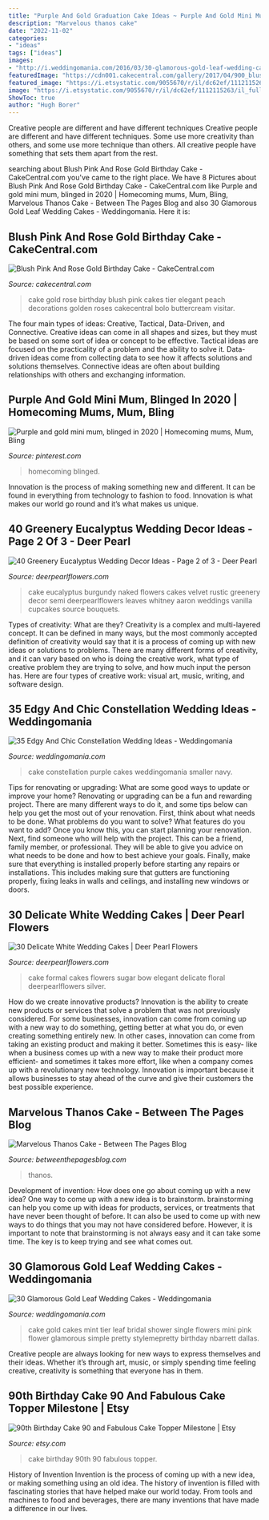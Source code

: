 ```yaml
---
title: "Purple And Gold Graduation Cake Ideas ~ Purple And Gold Mini Mum, Blinged In 2020"
description: "Marvelous thanos cake"
date: "2022-11-02"
categories:
- "ideas"
tags: ["ideas"]
images:
- "http://i.weddingomania.com/2016/03/30-glamorous-gold-leaf-wedding-cakes-19.jpg"
featuredImage: "https://cdn001.cakecentral.com/gallery/2017/04/900_blush-pink-and-rose-gold-birthday-cake-9571665u9bR.jpg"
featured_image: "https://i.etsystatic.com/9055670/r/il/dc62ef/1112115263/il_fullxfull.1112115263_ikth.jpg"
image: "https://i.etsystatic.com/9055670/r/il/dc62ef/1112115263/il_fullxfull.1112115263_ikth.jpg"
ShowToc: true
author: "Hugh Borer"
---
```



Creative people are different and have different techniques
Creative people are different and have different techniques. Some use more creativity than others, and some use more technique than others. All creative people have something that sets them apart from the rest.

	

		
searching about Blush Pink And Rose Gold Birthday Cake - CakeCentral.com you've came to the right place. We have 8 Pictures about Blush Pink And Rose Gold Birthday Cake - CakeCentral.com like Purple and gold mini mum, blinged in 2020 | Homecoming mums, Mum, Bling, Marvelous Thanos Cake - Between The Pages Blog and also 30 Glamorous Gold Leaf Wedding Cakes - Weddingomania. Here it is:
		
    
## Blush Pink And Rose Gold Birthday Cake - CakeCentral.com

<img loading=lazy src="https://cdn001.cakecentral.com/gallery/2017/04/900_blush-pink-and-rose-gold-birthday-cake-9571665u9bR.jpg" onerror="this.onerror=null;this.src='https://tse1.mm.bing.net/th?id=OIP.H_xIt-MLq4VTxPLpdAfVHwHaMR&amp;pid=15.1';" alt="Blush Pink And Rose Gold Birthday Cake - CakeCentral.com">

_Source: cakecentral.com_

>cake gold rose birthday blush pink cakes tier elegant peach decorations golden roses cakecentral bolo buttercream visitar. 

	

The four main types of ideas: Creative, Tactical, Data-Driven, and Connective.
Creative ideas can come in all shapes and sizes, but they must be based on some sort of idea or concept to be effective. Tactical ideas are focused on the practicality of a problem and the ability to solve it. Data-driven ideas come from collecting data to see how it affects solutions and solutions themselves. Connective ideas are often about building relationships with others and exchanging information.

    
## Purple And Gold Mini Mum, Blinged In 2020 | Homecoming Mums, Mum, Bling

<img loading=lazy src="https://i.pinimg.com/736x/aa/40/9d/aa409d2ae36296658b32fb450039eea0.jpg" onerror="this.onerror=null;this.src='https://tse4.mm.bing.net/th?id=OIP.Hdb9ibsWmH943jWrMZy5fgHaLH&amp;pid=15.1';" alt="Purple and gold mini mum, blinged in 2020 | Homecoming mums, Mum, Bling">

_Source: pinterest.com_

>homecoming blinged. 

	

Innovation is the process of making something new and different. It can be found in everything from technology to fashion to food. Innovation is what makes our world go round and it’s what makes us unique.

    
## 40 Greenery Eucalyptus Wedding Decor Ideas - Page 2 Of 3 - Deer Pearl

<img loading=lazy src="https://www.deerpearlflowers.com/wp-content/uploads/2016/12/Naked-wedding-cake-vanilla-red-velvet-eucalyptus-leaves-burgundy-flowers-via-Aaron-Whitney-Photography.jpg" onerror="this.onerror=null;this.src='https://tse4.mm.bing.net/th?id=OIP.yd1dpV1RmZcg1H9JtFt8ZAHaLH&amp;pid=15.1';" alt="40 Greenery Eucalyptus Wedding Decor Ideas - Page 2 of 3 - Deer Pearl">

_Source: deerpearlflowers.com_

>cake eucalyptus burgundy naked flowers cakes velvet rustic greenery decor semi deerpearlflowers leaves whitney aaron weddings vanilla cupcakes source bouquets. 

	

Types of creativity: What are they?
Creativity is a complex and multi-layered concept. It can be defined in many ways, but the most commonly accepted definition of creativity would say that it is a process of coming up with new ideas or solutions to problems. There are many different forms of creativity, and it can vary based on who is doing the creative work, what type of creative problem they are trying to solve, and how much input the person has. Here are four types of creative work: visual art, music, writing, and software design.

    
## 35 Edgy And Chic Constellation Wedding Ideas - Weddingomania

<img loading=lazy src="https://i.weddingomania.com/2017/05/31-black-and-deep-purple-wedding-cake-with-white-constellation-decor-and-a-black-ribbon.jpg" onerror="this.onerror=null;this.src='https://tse4.mm.bing.net/th?id=OIP.FO_RG9IYJkYa4oHB24DsfwHaLH&amp;pid=15.1';" alt="35 Edgy And Chic Constellation Wedding Ideas - Weddingomania">

_Source: weddingomania.com_

>cake constellation purple cakes weddingomania smaller navy. 

	

Tips for renovating or upgrading: What are some good ways to update or improve your home?
Renovating or upgrading can be a fun and rewarding project. There are many different ways to do it, and some tips below can help you get the most out of your renovation. First, think about what needs to be done. What problems do you want to solve? What features do you want to add? Once you know this, you can start planning your renovation. Next, find someone who will help with the project. This can be a friend, family member, or professional. They will be able to give you advice on what needs to be done and how to best achieve your goals. Finally, make sure that everything is installed properly before starting any repairs or installations. This includes making sure that gutters are functioning properly, fixing leaks in walls and ceilings, and installing new windows or doors.

    
## 30 Delicate White Wedding Cakes | Deer Pearl Flowers

<img loading=lazy src="http://www.deerpearlflowers.com/wp-content/uploads/2015/06/Formal-White-Wedding-Cake-with-Black-Sugar-Bow.jpg" onerror="this.onerror=null;this.src='https://tse3.mm.bing.net/th?id=OIP.REj-RpiPw51RaMShI-vKaQAAAA&amp;pid=15.1';" alt="30 Delicate White Wedding Cakes | Deer Pearl Flowers">

_Source: deerpearlflowers.com_

>cake formal cakes flowers sugar bow elegant delicate floral deerpearlflowers silver. 

	

How do we create innovative products?
Innovation is the ability to create new products or services that solve a problem that was not previously considered. For some businesses, innovation can come from coming up with a new way to do something, getting better at what you do, or even creating something entirely new. In other cases, innovation can come from taking an existing product and making it better. Sometimes this is easy- like when a business comes up with a new way to make their product more efficient- and sometimes it takes more effort, like when a company comes up with a revolutionary new technology. Innovation is important because it allows businesses to stay ahead of the curve and give their customers the best possible experience.

    
## Marvelous Thanos Cake - Between The Pages Blog

<img loading=lazy src="https://betweenthepagesblog.com/wp-content/uploads/2020/08/img_5f3ffb74ec169.jpg" onerror="this.onerror=null;this.src='https://tse4.mm.bing.net/th?id=OIP.tG22_BK3khSiZwpSzFZ_zgHaHd&amp;pid=15.1';" alt="Marvelous Thanos Cake - Between The Pages Blog">

_Source: betweenthepagesblog.com_

>thanos. 

	

Development of invention: How does one go about coming up with a new idea?
One way to come up with a new idea is to brainstorm. brainstorming can help you come up with ideas for products, services, or treatments that have never been thought of before. It can also be used to come up with new ways to do things that you may not have considered before. However, it is important to note that brainstorming is not always easy and it can take some time. The key is to keep trying and see what comes out.

    
## 30 Glamorous Gold Leaf Wedding Cakes - Weddingomania

<img loading=lazy src="http://i.weddingomania.com/2016/03/30-glamorous-gold-leaf-wedding-cakes-19.jpg" onerror="this.onerror=null;this.src='https://tse3.mm.bing.net/th?id=OIP.HCN5cWNbrIfaPUvlyHwsNgHaLH&amp;pid=15.1';" alt="30 Glamorous Gold Leaf Wedding Cakes - Weddingomania">

_Source: weddingomania.com_

>cake gold cakes mint tier leaf bridal shower single flowers mini pink flower glamorous simple pretty stylemepretty birthday nbarrett dallas. 

	

Creative people are always looking for new ways to express themselves and their ideas. Whether it’s through art, music, or simply spending time feeling creative, creativity is something that everyone has in them.

    
## 90th Birthday Cake 90 And Fabulous Cake Topper Milestone | Etsy

<img loading=lazy src="https://i.etsystatic.com/9055670/r/il/dc62ef/1112115263/il_fullxfull.1112115263_ikth.jpg" onerror="this.onerror=null;this.src='https://tse3.mm.bing.net/th?id=OIP.yA2dT_GwZPpvTA_iNcI60AHaMM&amp;pid=15.1';" alt="90th Birthday Cake 90 and Fabulous Cake Topper Milestone | Etsy">

_Source: etsy.com_

>cake birthday 90th 90 fabulous topper. 

	

History of Invention
Invention is the process of coming up with a new idea, or making something using an old idea. The history of invention is filled with fascinating stories that have helped make our world today. From tools and machines to food and beverages, there are many inventions that have made a difference in our lives.

